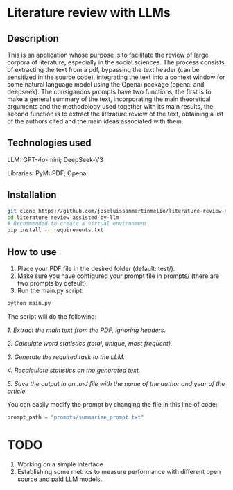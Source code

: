 # Literature review with LLMs

## Description

This is an application whose purpose is to facilitate the review of large corpora of literature, especially in the social sciences. The process consists of extracting the text from a pdf, bypassing the text header (can be sensitized in the source code), integrating the text into a context window for some natural language model using the Openai package (openai and deepseek). The consigandos prompts have two functions, the first is to make a general summary of the text, incorporating the main theoretical arguments and the methodology used together with its main results, the second function is to extract the literature review of the text, obtaining a list of the authors cited and the main ideas associated with them.

## Technologies used

LLM: GPT-4o-mini; DeepSeek-V3

Libraries: PyMuPDF; Openai

## Installation

```bash
git clone https://github.com/joseluissanmartinmelio/literature-review-assisted-by-llm.git
cd literature-review-assisted-by-llm
# Recommended to create a virtual environment
pip install -r requirements.txt
```

## How to use

1. Place your PDF file in the desired folder (default: test/).
2. Make sure you have configured your prompt file in prompts/ (there are two prompts by default).
3. Run the main.py script:

```bash
python main.py
```

The script will do the following:

*1. Extract the main text from the PDF, ignoring headers.*

*2. Calculate word statistics (total, unique, most frequent).*

*3. Generate the required task to the LLM.*

*4. Recalculate statistics on the generated text.*

*5. Save the output in an .md file with the name of the author and year of the article.*

You can easily modify the prompt by changing the file in this line of code:

```python
prompt_path = "prompts/summarize_prompt.txt"
```

# TODO

1. Working on a simple interface
2. Establishing some metrics to measure performance with different open source and paid LLM models.
